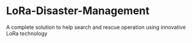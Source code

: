 # LoRa-Disaster-Management
A complete solution to help search and rescue operation using innovative LoRa technology
